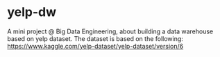# yelp-dw
A mini project @ Big Data Engineering, about building a data warehouse based on yelp dataset.
The dataset is based on the following: https://www.kaggle.com/yelp-dataset/yelp-dataset/version/6
